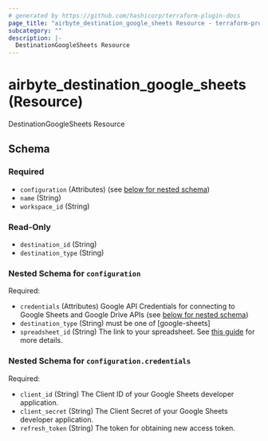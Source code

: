 ```yaml
---
# generated by https://github.com/hashicorp/terraform-plugin-docs
page_title: "airbyte_destination_google_sheets Resource - terraform-provider-airbyte"
subcategory: ""
description: |-
  DestinationGoogleSheets Resource
---
```


# airbyte_destination_google_sheets (Resource)

DestinationGoogleSheets Resource



<!-- schema generated by tfplugindocs -->
## Schema

### Required

- `configuration` (Attributes) (see [below for nested schema](#nestedatt--configuration))
- `name` (String)
- `workspace_id` (String)

### Read-Only

- `destination_id` (String)
- `destination_type` (String)

<a id="nestedatt--configuration"></a>
### Nested Schema for `configuration`

Required:

- `credentials` (Attributes) Google API Credentials for connecting to Google Sheets and Google Drive APIs (see [below for nested schema](#nestedatt--configuration--credentials))
- `destination_type` (String) must be one of [google-sheets]
- `spreadsheet_id` (String) The link to your spreadsheet. See <a href='https://docs.airbyte.com/integrations/destinations/google-sheets#sheetlink'>this guide</a> for more details.

<a id="nestedatt--configuration--credentials"></a>
### Nested Schema for `configuration.credentials`

Required:

- `client_id` (String) The Client ID of your Google Sheets developer application.
- `client_secret` (String) The Client Secret of your Google Sheets developer application.
- `refresh_token` (String) The token for obtaining new access token.


